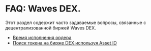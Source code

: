 # **FAQ: Waves DEX**.

Этот раздел содержит часто задаваемые вопросы, связанные с децентрализованной биржей Waves DEX.

* [Время исполнения ордера](/ru/frequently-asked-questions-faq/waves-dex/order-time.md)
* [Поиск токена на бирже DEX используя Asset ID](/ru/frequently-asked-questions-faq/waves-dex/asset-id.md)
